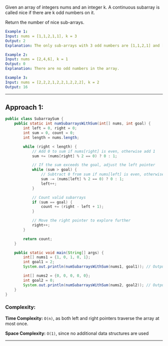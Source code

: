 Given an array of integers nums and an integer k. A continuous subarray is called nice if there are k odd numbers on it.

Return the number of nice sub-arrays.

```yaml
Example 1:
Input: nums = [1,1,2,1,1], k = 3
Output: 2
Explanation: The only sub-arrays with 3 odd numbers are [1,1,2,1] and [1,2,1,1].

Example 2:
Input: nums = [2,4,6], k = 1
Output: 0
Explanation: There are no odd numbers in the array.

Example 3:
Input: nums = [2,2,2,1,2,2,1,2,2,2], k = 2
Output: 16
```

---

## Approach 1:
```java
public class SubarraySum {
    public static int numSubarraysWithSum(int[] nums, int goal) {
        int left = 0, right = 0;
        int sum = 0, count = 0;
        int length = nums.length;

        while (right < length) {
            // Add 0 to sum if nums[right] is even, otherwise add 1
            sum += (nums[right] % 2 == 0) ? 0 : 1;

            // If the sum exceeds the goal, adjust the left pointer
            while (sum > goal) {
                // Subtract 0 from sum if nums[left] is even, otherwise subtract 1
                sum -= (nums[left] % 2 == 0) ? 0 : 1;
                left++;
            }

            // Count valid subarrays
            if (sum == goal) {
                count += (right - left + 1);
            }

            // Move the right pointer to explore further
            right++;
        }

        return count;
    }

    public static void main(String[] args) {
        int[] nums1 = {1, 0, 1, 0, 1};
        int goal1 = 2;
        System.out.println(numSubarraysWithSum(nums1, goal1)); // Output: 4

        int[] nums2 = {0, 0, 0, 0, 0};
        int goal2 = 0;
        System.out.println(numSubarraysWithSum(nums2, goal2)); // Output: 15
    }
}
```

### Complexity:

**Time Complexity:**
`O(n)`, as both left and right pointers traverse the array at most once.

**Space Complexity:**
`O(1)`, since no additional data structures are used

---
